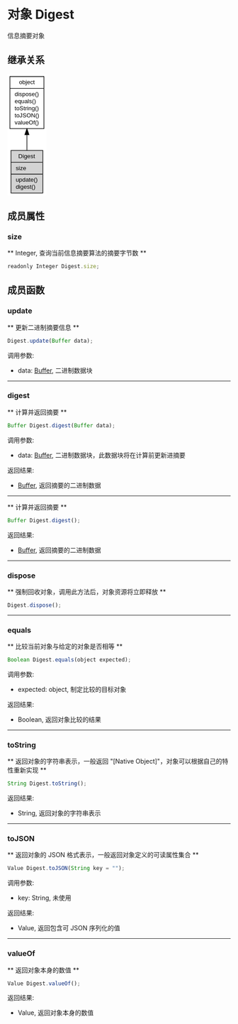 # 对象 Digest
信息摘要对象

## 继承关系
<div class="inherits"><svg width="66pt" height="206pt" viewBox="0.00 0.00 65.66 206.00" xmlns="http://www.w3.org/2000/svg" xmlns:xlink="http://www.w3.org/1999/xlink">
<g id="graph0" class="graph" transform="scale(1 1) rotate(0) translate(4 202)">
<title>%0</title>
<polygon fill="#ffffff" stroke="transparent" points="-4,4 -4,-202 61.663,-202 61.663,4 -4,4"/>
<!-- object -->
<g id="node1" class="node">
<title>object</title>
<g id="a_node1"><a xlink:href="object.md" xlink:title="object">
<polygon fill="#ffffff" stroke="#000000" points="0,-109.5 0,-197.5 57.663,-197.5 57.663,-109.5 0,-109.5"/>
<text text-anchor="middle" x="28.8315" y="-184.5" font-family="Helvetica,sans-Serif" font-size="10.00" fill="#000000">object</text>
<polyline fill="none" stroke="#000000" points="0,-177.5 57.663,-177.5 "/>
<text text-anchor="start" x="8" y="-164.5" font-family="Helvetica,sans-Serif" font-size="10.00" fill="#000000">dispose()</text>
<text text-anchor="start" x="8" y="-152.5" font-family="Helvetica,sans-Serif" font-size="10.00" fill="#000000">equals()</text>
<text text-anchor="start" x="8" y="-140.5" font-family="Helvetica,sans-Serif" font-size="10.00" fill="#000000">toString()</text>
<text text-anchor="start" x="8" y="-128.5" font-family="Helvetica,sans-Serif" font-size="10.00" fill="#000000">toJSON()</text>
<text text-anchor="start" x="8" y="-116.5" font-family="Helvetica,sans-Serif" font-size="10.00" fill="#000000">valueOf()</text>
</a>
</g>
</g>
<!-- Digest -->
<g id="node2" class="node">
<title>Digest</title>
<g id="a_node2"><a xlink:title="Digest">
<polygon fill="#d3d3d3" stroke="#000000" points="1.8315,-.5 1.8315,-72.5 55.8315,-72.5 55.8315,-.5 1.8315,-.5"/>
<text text-anchor="middle" x="28.4475" y="-59.5" font-family="Helvetica,sans-Serif" font-size="10.00" fill="#000000">Digest</text>
<polyline fill="none" stroke="#000000" points="1.8315,-52.5 55.0635,-52.5 "/>
<text text-anchor="start" x="9.8315" y="-39.5" font-family="Helvetica,sans-Serif" font-size="10.00" fill="#000000">size</text>
<polyline fill="none" stroke="#000000" points="1.8315,-32.5 55.0635,-32.5 "/>
<text text-anchor="start" x="9.8315" y="-19.5" font-family="Helvetica,sans-Serif" font-size="10.00" fill="#000000">update()</text>
<text text-anchor="start" x="9.8315" y="-7.5" font-family="Helvetica,sans-Serif" font-size="10.00" fill="#000000">digest()</text>
</a>
</g>
</g>
<!-- object&#45;&gt;Digest -->
<g id="edge1" class="edge">
<title>object-&gt;Digest</title>
<path fill="none" stroke="#000000" d="M28.8315,-99.2465C28.8315,-90.2805 28.8315,-81.1808 28.8315,-72.7957"/>
<polygon fill="#000000" stroke="#000000" points="25.3316,-99.2673 28.8315,-109.2673 32.3316,-99.2674 25.3316,-99.2673"/>
</g>
</g>
</svg></div>

## 成员属性
        
### size
** Integer, 查询当前信息摘要算法的摘要字节数 **

```JavaScript
readonly Integer Digest.size;
```

## 成员函数
        
### update
** 更新二进制摘要信息 **

```JavaScript
Digest.update(Buffer data);
```

调用参数:
* data: [Buffer](Buffer.md), 二进制数据块

--------------------------
### digest
** 计算并返回摘要 **

```JavaScript
Buffer Digest.digest(Buffer data);
```

调用参数:
* data: [Buffer](Buffer.md), 二进制数据块，此数据块将在计算前更新进摘要

返回结果:
* [Buffer](Buffer.md), 返回摘要的二进制数据

--------------------------
** 计算并返回摘要 **

```JavaScript
Buffer Digest.digest();
```

返回结果:
* [Buffer](Buffer.md), 返回摘要的二进制数据

--------------------------
### dispose
** 强制回收对象，调用此方法后，对象资源将立即释放 **

```JavaScript
Digest.dispose();
```

--------------------------
### equals
** 比较当前对象与给定的对象是否相等 **

```JavaScript
Boolean Digest.equals(object expected);
```

调用参数:
* expected: object, 制定比较的目标对象

返回结果:
* Boolean, 返回对象比较的结果

--------------------------
### toString
** 返回对象的字符串表示，一般返回 "[Native Object]"，对象可以根据自己的特性重新实现 **

```JavaScript
String Digest.toString();
```

返回结果:
* String, 返回对象的字符串表示

--------------------------
### toJSON
** 返回对象的 JSON 格式表示，一般返回对象定义的可读属性集合 **

```JavaScript
Value Digest.toJSON(String key = "");
```

调用参数:
* key: String, 未使用

返回结果:
* Value, 返回包含可 JSON 序列化的值

--------------------------
### valueOf
** 返回对象本身的数值 **

```JavaScript
Value Digest.valueOf();
```

返回结果:
* Value, 返回对象本身的数值

